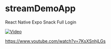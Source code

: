 # streamDemoApp
React Native Expo Snack Full Login

[![Video](https://img.youtube.com/vi/7KsXSnhjLGs/maxresdefault.jpg)](https://www.youtube.com/watch?v=7KsXSnhjLGs)

https://www.youtube.com/watch?v=7KsXSnhjLGs

